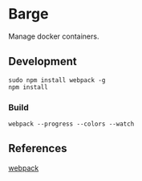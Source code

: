 Barge
=====

Manage docker containers.

Development
-----------

    sudo npm install webpack -g
    npm install

### Build

    webpack --progress --colors --watch

References
----------

[webpack](http://webpack.github.io/docs/tutorials/getting-started/)
